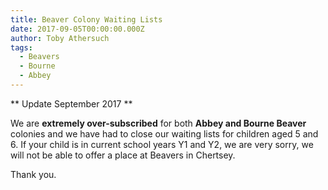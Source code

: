 ```yaml
---
title: Beaver Colony Waiting Lists
date: 2017-09-05T00:00:00.000Z
author: Toby Athersuch
tags:
  - Beavers
  - Bourne
  - Abbey
---
```


** Update September 2017 **

We are **extremely over-subscribed** for both **Abbey and Bourne Beaver** colonies and we have had to close our waiting lists for children aged 5 and 6.
If your child is in current school years Y1 and Y2, we are very sorry, we will not be able to offer a place at Beavers in Chertsey.

Thank you.